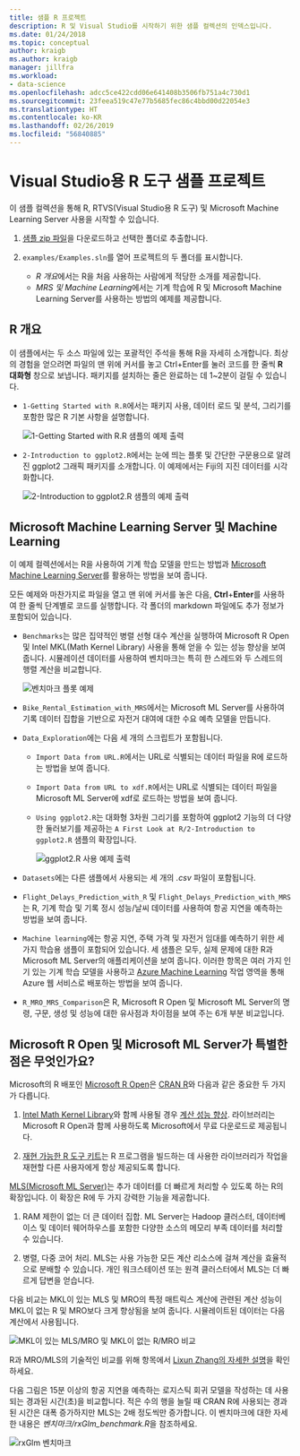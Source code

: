 ```yaml
---
title: 샘플 R 프로젝트
description: R 및 Visual Studio를 시작하기 위한 샘플 컬렉션의 인덱스입니다.
ms.date: 01/24/2018
ms.topic: conceptual
author: kraigb
ms.author: kraigb
manager: jillfra
ms.workload:
- data-science
ms.openlocfilehash: adcc5ce422cdd06e641408b3506fb751a4c730d1
ms.sourcegitcommit: 23feea519c47e77b5685fec86c4bbd00d22054e3
ms.translationtype: HT
ms.contentlocale: ko-KR
ms.lasthandoff: 02/26/2019
ms.locfileid: "56840885"
---
```

# <a name="r-tools-for-visual-studio-sample-projects"></a>Visual Studio용 R 도구 샘플 프로젝트

이 샘플 컬렉션을 통해 R, RTVS(Visual Studio용 R 도구) 및 Microsoft Machine Learning Server 사용을 시작할 수 있습니다.

1. [샘플 zip 파일](https://github.com/Microsoft/RTVS-docs/archive/master.zip)을 다운로드하고 선택한 폴더로 추출합니다.
1. `examples/Examples.sln`를 열어 프로젝트의 두 폴더를 표시합니다.

    - *R 개요*에서는 R을 처음 사용하는 사람에게 적당한 소개를 제공합니다.
    - *MRS 및 Machine Learning*에서는 기계 학습에 R 및 Microsoft Machine Learning Server를 사용하는 방법의 예제를 제공합니다.

## <a name="a-first-look-at-r"></a>R 개요

이 샘플에서는 두 소스 파일에 있는 포괄적인 주석을 통해 R을 자세히 소개합니다. 최상의 경험을 얻으려면 파일의 맨 위에 커서를 놓고 Ctrl+Enter를 눌러 코드를 한 줄씩 **R 대화형** 창으로 보냅니다. 패키지를 설치하는 줄은 완료하는 데 1~2분이 걸릴 수 있습니다.

- `1-Getting Started with R.R`에서는 패키지 사용, 데이터 로드 및 분석, 그리기를 포함한 많은 R 기본 사항을 설명합니다.

    ![1-Getting Started with R.R 샘플의 예제 출력](media/samples-getting-started-output.png)

- `2-Introduction to ggplot2.R`에서는 눈에 띄는 플롯 및 간단한 구문용으로 알려진 ggplot2 그래픽 패키지를 소개합니다. 이 예제에서는 Fiji의 지진 데이터를 시각화합니다.

    ![2-Introduction to ggplot2.R 샘플의 예제 출력](media/samples-ggplot-output.png)

## <a name="microsoft-machine-learning-server-and-machine-learning"></a>Microsoft Machine Learning Server 및 Machine Learning

이 예제 컬렉션에서는 R을 사용하여 기계 학습 모델을 만드는 방법과 [Microsoft Machine Learning Server](/machine-learning-server/what-is-machine-learning-server)를 활용하는 방법을 보여 줍니다.

모든 예제와 마찬가지로 파일을 열고 맨 위에 커서를 놓은 다음, **Ctrl**+**Enter**를 사용하여 한 줄씩 단계별로 코드를 실행합니다. 각 폴더의 markdown 파일에도 추가 정보가 포함되어 있습니다.

- `Benchmarks`는 많은 집약적인 병렬 선형 대수 계산을 실행하여 Microsoft R Open 및 Intel MKL(Math Kernel Library) 사용을 통해 얻을 수 있는 성능 향상을 보여 줍니다. 시뮬레이션 데이터를 사용하여 벤치마크는 특히 한 스레드와 두 스레드의 행렬 계산을 비교합니다.

    ![벤치마크 플롯 예제](media/samples-mro-benchmark-plot.png)

- `Bike_Rental_Estimation_with_MRS`에서는 Microsoft ML Server를 사용하여 기록 데이터 집합을 기반으로 자전거 대여에 대한 수요 예측 모델을 만듭니다.

- `Data_Exploration`에는 다음 세 개의 스크립트가 포함됩니다.

  - `Import Data from URL.R`에서는 URL로 식별되는 데이터 파일을 R에 로드하는 방법을 보여 줍니다.
  - `Import Data from URL to xdf.R`에서는 URL로 식별되는 데이터 파일을 Microsoft ML Server에 xdf로 로드하는 방법을 보여 줍니다.
  - `Using ggplot2.R`는 대화형 3차원 그리기를 포함하여 ggplot2 기능의 더 다양한 둘러보기를 제공하는 `A First Look at R/2-Introduction to ggplot2.R` 샘플의 확장입니다.

      ![ggplot2.R 사용 예제 출력](media/samples-3d-interactive.png)

- `Datasets`에는 다른 샘플에서 사용되는 세 개의 *.csv* 파일이 포함됩니다.
- `Flight_Delays_Prediction_with_R` 및 `Flight_Delays_Prediction_with_MRS`는 R, 기계 학습 및 기록 정시 성능/날씨 데이터를 사용하여 항공 지연을 예측하는 방법을 보여 줍니다.
- `Machine learning`에는 항공 지연, 주택 가격 및 자전거 임대를 예측하기 위한 세 가지 학습용 샘플이 포함되어 있습니다. 세 샘플은 모두, 실제 문제에 대한 R과 Microsoft ML Server의 애플리케이션을 보여 줍니다. 이러한 항목은 여러 가지 인기 있는 기계 학습 모델을 사용하고 [Azure Machine Learning](https://azure.microsoft.com/services/machine-learning/) 작업 영역을 통해 Azure 웹 서비스로 배포하는 방법을 보여 줍니다.

- `R_MRO_MRS_Comparison`은 R, Microsoft R Open 및 Microsoft ML Server의 명령, 구문, 생성 및 성능에 대한 유사점과 차이점을 보여 주는 6개 부분 비교입니다.

## <a name="whats-special-about-microsoft-r-open-and-microsoft-ml-server"></a>Microsoft R Open 및 Microsoft ML Server가 특별한 점은 무엇인가요?

Microsoft의 R 배포인 [Microsoft R Open](https://aka.ms/rtvs-r-open)은 [CRAN R](https://cran.r-project.org/)와 다음과 같은 중요한 두 가지가 다릅니다.

1. [Intel Math Kernel Library](https://software.intel.com/intel-mkl)와 함께 사용될 경우 [계산 성능 향상](https://mran.revolutionanalytics.com/rro/#intelmkl1). 라이브러리는 Microsoft R Open과 함께 사용하도록 Microsoft에서 무료 다운로드로 제공됩니다.

1. [재현 가능한 R 도구 키트](https://mran.revolutionanalytics.com/rro/#reproducibility)는 R 프로그램을 빌드하는 데 사용한 라이브러리가 작업을 재현할 다른 사용자에게 항상 제공되도록 합니다.

[MLS(Microsoft ML Server)](/machine-learning-server/what-is-machine-learning-server)는 추가 데이터를 더 빠르게 처리할 수 있도록 하는 R의 확장입니다. 이 확장은 R에 두 가지 강력한 기능을 제공합니다.

1. RAM 제한이 없는 더 큰 데이터 집합. ML Server는 Hadoop 클러스터, 데이터베이스 및 데이터 웨어하우스를 포함한 다양한 소스의 메모리 부족 데이터를 처리할 수 있습니다.

1. 병렬, 다중 코어 처리. MLS는 사용 가능한 모든 계산 리소스에 걸쳐 계산을 효율적으로 분배할 수 있습니다. 개인 워크스테이션 또는 원격 클러스터에서 MLS는 더 빠르게 답변을 얻습니다.

다음 비교는 MKL이 있는 MLS 및 MRO의 특정 매트릭스 계산에 관련된 계산 성능이 MKL이 없는 R 및 MRO보다 크게 향상됨을 보여 줍니다. 시뮬레이트된 데이터는 다음 계산에서 사용됩니다.

![MKL이 있는 MLS/MRO 및 MKL이 없는 R/MRO 비교](media/samples-speed-comparison.png)

R과 MRO/MLS의 기술적인 비교를 위해 항목에서 [Lixun Zhang의 자세한 설명](http://htmlpreview.github.io/?https://github.com/lixzhang/R-MRO-MRS/blob/master/Introduction_to_MRO_and_MRS.html)을 확인하세요.

다음 그림은 15분 이상의 항공 지연을 예측하는 로지스틱 회귀 모델을 작성하는 데 사용되는 경과된 시간(초)을 비교합니다.  적은 수의 행을 늘릴 때 CRAN R에 사용되는 경과된 시간은 대폭 증가하지만 MLS는 2배 정도씩만 증가합니다. 이 벤치마크에 대한 자세한 내용은 *벤치마크/rxGlm_benchmark.R*을 참조하세요.

![rxGlm 벤치마크](media/samples-rxGLM-benchmark.png)
